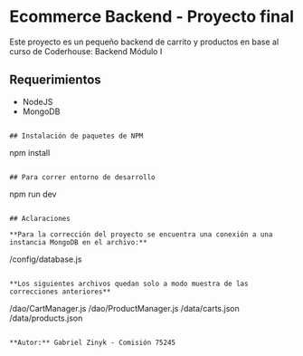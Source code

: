# Ecommerce Backend - Proyecto final 
Este proyecto es un pequeño backend de carrito y productos en base al curso de Coderhouse: Backend Módulo I

## Requerimientos

-   NodeJS
-   MongoDB

```

## Instalación de paquetes de NPM

```
npm install
```

## Para correr entorno de desarrollo

```
npm run dev
```

## Aclaraciones

**Para la corrección del proyecto se encuentra una conexión a una instancia MongoDB en el archivo:**

```
/config/database.js
```

**Los siguientes archivos quedan solo a modo muestra de las correcciones anteriores**

```
/dao/CartManager.js
/dao/ProductManager.js
/data/carts.json
/data/products.json
```

**Autor:** Gabriel Zinyk - Comisión 75245